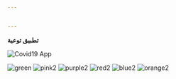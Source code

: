 ```yaml
---


---
```


<p>
  <b> تطبيق توعية </b>
  </p>
  <img src="https://i.ibb.co/KVj36gT/final-Image.png" alt="Covid19 App"></p>

<span>
<img src="https://i.ibb.co/9TYk1Qb/green.png" alt="green" border="0">
<img src="https://i.ibb.co/7YqpZLx/pink2.png" alt="pink2" border="0">
  <span>
<img src="https://i.ibb.co/2gWyxF3/purple2.png" alt="purple2" border="0">
<img src="https://i.ibb.co/Hq0kPwF/red2.png" alt="red2" border="0">
<img src="https://i.ibb.co/Tczgfrn/blue2.png" alt="blue2" border="0">
<img src="https://i.ibb.co/TYKw2y5/orange2.png" alt="orange2" border="0">
